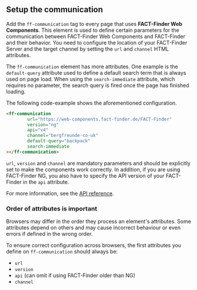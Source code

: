 ## Setup the communication
Add the `ff-communication` tag to every page that uses **FACT-Finder Web Components**.
This element is used to define certain parameters for the communication between FACT-Finder Web Components and FACT-Finder and their behavior.
You need to configure the location of your FACT-Finder Server and the target channel by setting the `url` and `channel` HTML attributes.

The `ff-communication` element has more attributes.
One example is the `default-query` attribute used to define a default search term that is always used on page load.
When using the `search-immediate` attribute, which requires no parameter, the search query is fired once the page has finished loading.

The following code-example shows the aforementioned configuration.

```html
<ff-communication
        url="https://web-components.fact-finder.de/FACT-Finder"
        version="ng"
        api="v4"
        channel="bergfreunde-co-uk"
        default-query="backpack"
        search-immediate
></ff-communication>
```
`url`, `version` and `channel` are mandatory parameters and should be explicitly set to make the components work correctly.
In addition, if you are using FACT-Finder NG, you also have to specify the API version of your FACT-Finder in the `api` attribute.

For more information, see the [API reference](/api/4.x/ff-communication#tab=api).


### Order of attributes is important

Browsers may differ in the order they process an element's attributes.
Some attributes depend on others and may cause incorrect behaviour or even errors if defined in the wrong order.

To ensure correct configuration across browsers, the first attributes you define on `ff-communication` should always be:

- `url`
- `version`
- `api` (can omit if using FACT-Finder older than NG)
- `channel`
